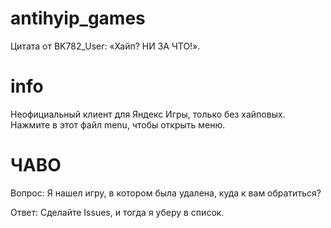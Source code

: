 # antihyip_games
Цитата от BK782_User: «Хайп? НИ ЗА ЧТО!».
# info
Неофициальный клиент для Яндекс Игры, только без хайповых.
Нажмите в этот файл menu, чтобы открыть меню.
# ЧАВО
Вопрос: Я нашел игру, в котором была удалена, куда к вам обратиться?

Ответ: Сделайте Issues, и тогда я уберу в список.
